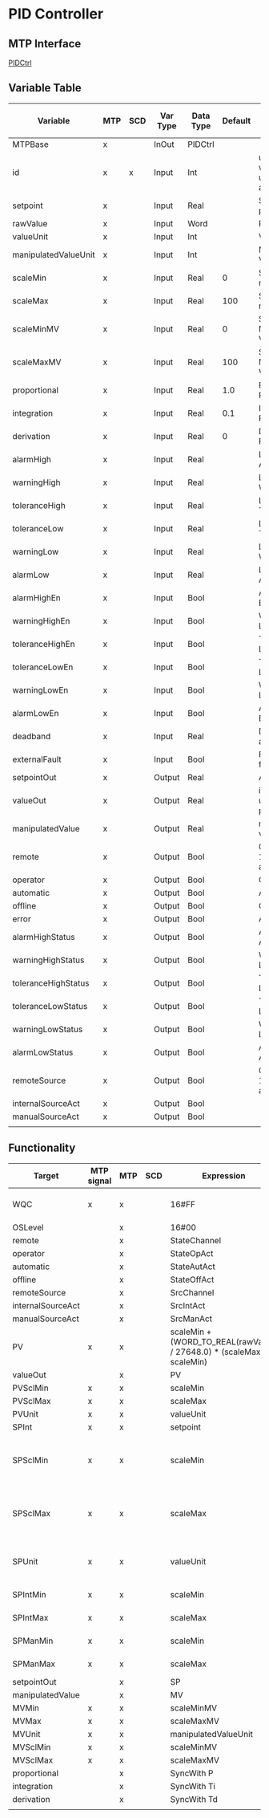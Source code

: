# PID Controller

## MTP Interface

[PIDCtrl](./../MTP/PIDCtrl.md)

## Variable Table

| Variable             | MTP | SCD | Var Type | Data Type | Default | Description                                                   | SCD Name | SCD Terminal Name |
| -------------------- | --- | --- | -------- | --------- | ------- | ------------------------------------------------------------- | -------- | ----------------- |
| MTPBase              | x   |     | InOut    | PIDCtrl   |         |                                                               |          |                   |
| id                   | x   | x   | Input    | Int       |         | unique project-wide ID to uniquely identify and track objects |          |                   |
| setpoint             | x   |     | Input    | Real      |         | Setpoint from program                                         |          |                   |
| rawValue             | x   |     | Input    | Word      |         | Raw Input Value                                               |          |                   |
| valueUnit            | x   |     | Input    | Int       |         | Value Unit                                                    |          |                   |
| manipulatedValueUnit | x   |     | Input    | Int       |         | Manipulated Value Unit                                        |          |                   |
| scaleMin             | x   |     | Input    | Real      | 0       | Scale Min for read value                                      |          |                   |
| scaleMax             | x   |     | Input    | Real      | 100     | Scale Max for read value                                      |          |                   |
| scaleMinMV           | x   |     | Input    | Real      | 0       | Scale Min for Manipulated Value                               |          |                   |
| scaleMaxMV           | x   |     | Input    | Real      | 100     | Scale Max for Manipulated Value                               |          |                   |
| proportional         | x   |     | Input    | Real      | 1.0     | Proportional Parameter                                        |          |                   |
| integration          | x   |     | Input    | Real      | 0.1     | Integration Parameter in s                                    |          |                   |
| derivation           | x   |     | Input    | Real      | 0       | Derivation Parameter in s                                     |          |                   |
| alarmHigh            | x   |     | Input    | Real      |         | Limit Value for Alarm High                                    |          |                   |
| warningHigh          | x   |     | Input    | Real      |         | Limit Value for Warning High                                  |          |                   |
| toleranceHigh        | x   |     | Input    | Real      |         | Limit Value for Tolerance High                                |          |                   |
| toleranceLow         | x   |     | Input    | Real      |         | Limit Value for Tolerance Low                                 |          |                   |
| warningLow           | x   |     | Input    | Real      |         | Limit Value for Warning Low                                   |          |                   |
| alarmLow             | x   |     | Input    | Real      |         | Limit Value for Alarm Low                                     |          |                   |
| alarmHighEn          | x   |     | Input    | Bool      |         | Alarm High Limit Enabled                                      |          |                   |
| warningHighEn        | x   |     | Input    | Bool      |         | Warning High Limit Enabled                                    |          |                   |
| toleranceHighEn      | x   |     | Input    | Bool      |         | Tolerance High Limit Enabled                                  |          |                   |
| toleranceLowEn       | x   |     | Input    | Bool      |         | Tolerance Low Limit Enabled                                   |          |                   |
| warningLowEn         | x   |     | Input    | Bool      |         | Warning Low Limit Enabled                                     |          |                   |
| alarmLowEn           | x   |     | Input    | Bool      |         | Alarm Low Limit Enabled                                       |          |                   |
| deadband             | x   |     | Input    | Real      |         | Deadband for alarms/warnings                                  |          |                   |
| externalFault        | x   |     | Input    | Bool      |         | Fault indication from outside                                 |          |                   |
| setpointOut          | x   |     | Output   | Real      |         | Active setpoint                                               |          |                   |
| valueOut             | x   |     | Output   | Real      |         | input Value for use in the program                            |          |                   |
| manipulatedValue     | x   |     | Output   | Real      |         | manipulated value                                             |          |                   |
| remote               | x   |     | Output   | Bool      |         | 0: operator/local, 1: automatic/remote                        |          |                   |
| operator             | x   |     | Output   | Bool      |         | Operator Mode                                                 |          |                   |
| automatic            | x   |     | Output   | Bool      |         | Automatic Mode                                                |          |                   |
| offline              | x   |     | Output   | Bool      |         | Offline Mode                                                  |          |                   |
| error                | x   |     | Output   | Bool      |         | Any error active                                              |          |                   |
| alarmHighStatus      | x   |     | Output   | Bool      |         | Alarm High Limit Active                                       |          |                   |
| warningHighStatus    | x   |     | Output   | Bool      |         | Warning High Limit Active                                     |          |                   |
| toleranceHighStatus  | x   |     | Output   | Bool      |         | Tolerance High Limit Active                                   |          |                   |
| toleranceLowStatus   | x   |     | Output   | Bool      |         | Tolerance Low Limit Active                                    |          |                   |
| warningLowStatus     | x   |     | Output   | Bool      |         | Warning Low Limit Active                                      |          |                   |
| alarmLowStatus       | x   |     | Output   | Bool      |         | Alarm Low Limit Active                                        |          |                   |
| remoteSource         | x   |     | Output   | Bool      |         | 0: operator/local, 1: automatic/remote                        |          |                   |
| internalSourceAct    | x   |     | Output   | Bool      |         |                                                               |          |                   |
| manualSourceAct      | x   |     | Output   | Bool      |         |                                                               |          |                   |
|                      |     |     |          |           |         |                                                               |          |                   |


## Functionality

| Target            | MTP signal | MTP | SCD | Expression                                                            | Comment                          |
| ----------------- | ---------- | --- | --- | --------------------------------------------------------------------- | -------------------------------- |
| WQC               | x          | x   |     | 16#FF                                                                 | no QC available (default)        |
| OSLevel           |            | x   |     | 16#00                                                                 | TODO                             |
| remote            |            | x   |     | StateChannel                                                          |                                  |
| operator          |            | x   |     | StateOpAct                                                            |                                  |
| automatic         |            | x   |     | StateAutAct                                                           |                                  |
| offline           |            | x   |     | StateOffAct                                                           |                                  |
| remoteSource      |            | x   |     | SrcChannel                                                            |                                  |
| internalSourceAct |            | x   |     | SrcIntAct                                                             |                                  |
| manualSourceAct   |            | x   |     | SrcManAct                                                             |                                  |
| PV                | x          | x   |     | scaleMin + (WORD_TO_REAL(rawValue) / 27648.0) * (scaleMax - scaleMin) |                                  |
| valueOut          |            | x   |     | PV                                                                    |                                  |
| PVSclMin          | x          | x   |     | scaleMin                                                              |                                  |
| PVSclMax          | x          | x   |     | scaleMax                                                              |                                  |
| PVUnit            | x          | x   |     | valueUnit                                                             |                                  |
| SPInt             | x          | x   |     | setpoint                                                              |                                  |
| SPSclMin          | x          | x   |     | scaleMin                                                              | SP and PV should have same scale |
| SPSclMax          | x          | x   |     | scaleMax                                                              | SP and PV should have same scale |
| SPUnit            | x          | x   |     | valueUnit                                                             | SP and PV should have same unit  |
| SPIntMin          | x          | x   |     | scaleMin                                                              | no limits for now                |
| SPIntMax          | x          | x   |     | scaleMax                                                              | no limits for now                |
| SPManMin          | x          | x   |     | scaleMin                                                              | no limits for now                |
| SPManMax          | x          | x   |     | scaleMax                                                              | no limits for now                |
| setpointOut       |            | x   |     | SP                                                                    |                                  |
| manipulatedValue  |            | x   |     | MV                                                                    |                                  |
| MVMin             | x          | x   |     | scaleMinMV                                                            |                                  |
| MVMax             | x          | x   |     | scaleMaxMV                                                            |                                  |
| MVUnit            | x          | x   |     | manipulatedValueUnit                                                  |                                  |
| MVSclMin          | x          | x   |     | scaleMinMV                                                            |                                  |
| MVSclMax          | x          | x   |     | scaleMaxMV                                                            |                                  |
| proportional      |            | x   |     | SyncWith P                                                            |                                  |
| integration       |            | x   |     | SyncWith Ti                                                           |                                  |
| derivation        |            | x   |     | SyncWith Td                                                           |                                  |
|                   |            |     |     |                                                                       |                                  |

